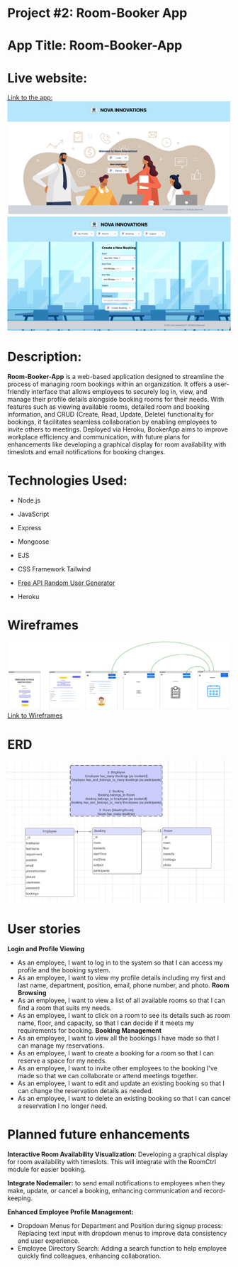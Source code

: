 # Project #2: Room-Booker App

# App Title: Room-Booker-App

# Live website:
[Link to the app:](https://nova-booker-app-01f62d5db22a.herokuapp.com/)
![Nova](/public/assets/Nova.png)
![Nova](/public/assets/Nova2.png)

# Description:
**Room-Booker-App** is a web-based application designed to streamline the process of managing room bookings within an organization. It offers a user-friendly interface that allows employees to securely log in, view, and manage their profile details alongside booking rooms for their needs. With features such as viewing available rooms, detailed room and booking information, and CRUD (Create, Read, Update, Delete) functionality for bookings, it facilitates seamless collaboration by enabling employees to invite others to meetings.
Deployed via Heroku, BookerApp aims to improve workplace efficiency and communication, with future plans for enhancements like developing a graphical display for room availability with timeslots and email notifications for booking changes.

# Technologies Used:
* Node.js
* JavaScript
* Express
* Mongoose
* EJS
* CSS Framework Tailwind 

* [Free API Random User Generator](https://randomuser.me/)
* Heroku
# Wireframes
![Wireframes](/public/assets/Booker-wireframes.png)
[Link to Wireframes](https://lucid.app/lucidspark/9ad8f1cf-8a5b-4525-8779-ef0c20142211/edit?viewport_loc=-5613%2C-1314%2C5198%2C2652%2C0_0&invitationId=inv_06281763-8aa7-4a98-9ea7-4e8519b09b10)

# ERD
![ERD](/public/assets/Booker-erd.png)

# User stories
**Login and Profile Viewing**
* As an employee, I want to log in to the system so that I can access my profile and the booking system.
* As an employee, I want to view my profile details including my first and last name, department, position, email, phone number, and photo.
**Room Browsing**
* As an employee, I want to view a list of all available rooms so that I can find a room that suits my needs.
* As an employee, I want to click on a room to see its details such as room name, floor, and capacity, so that I can decide if it meets my requirements for booking.
**Booking Management**
* As an employee, I want to view all the bookings I have made so that I can manage my reservations.
* As an employee, I want to create a booking for a room so that I can reserve a space for my needs.
* As an employee, I want to invite other employees to the booking I've made so that we can collaborate or attend meetings together.
* As an employee, I want to edit and update an existing booking so that I can change the reservation details as needed.
* As an employee, I want to delete an existing booking so that I can cancel a reservation I no longer need.


# Planned future enhancements
**Interactive Room Availability Visualization:**
 Developing a graphical display for room availability with timeslots. This will integrate with the RoomCtrl module for easier booking.

**Integrate Nodemailer:** to send email notifications to employees when they make, update, or cancel a booking, enhancing communication and record-keeping.

**Enhanced Employee Profile Management:**
* Dropdown Menus for Department and Position during signup process: Replacing text input with dropdown menus to improve data consistency and user experience.
* Employee Directory Search: Adding a search function to help employee quickly find colleagues, enhancing collaboration.

